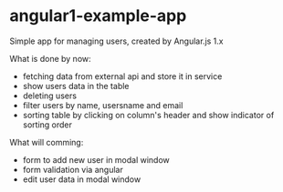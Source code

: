 # angular1-example-app
Simple app for managing users, created by Angular.js 1.x

What is done by now:
  - fetching data from external api and store it in service
  - show users data in the table
  - deleting users
  - filter users by name, usersname and email
  - sorting table by clicking on column's header and show indicator of sorting order

What will comming:
  - form to add new user in modal window
  - form validation via angular
  - edit user data in modal window
